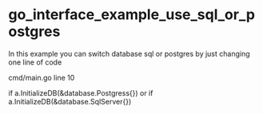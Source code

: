 # go_interface_example_use_sql_or_postgres

In this example you can switch database sql or postgres by just changing one line of code 

cmd/main.go line 10

if a.InitializeDB(&database.Postgress{}) or if a.InitializeDB(&database.SqlServer{})
